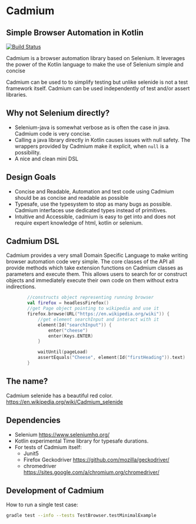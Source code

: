 # Cadmium
## Simple Browser Automation in Kotlin

[![Build Status](https://travis-ci.org/CasparKielwein/cadmium.svg?branch=master)](https://travis-ci.org/CasparKielwein/cadmium)

Cadmium is a browser automation library based on Selenium.
It leverages the power of the Kotlin language to make the use of Selenium simple and concise

Cadmium can be used to to simplify testing but unlike selenide is not a test framework itself.
Cadmium can be used independently of test and/or assert libraries.

## Why not Selenium directly?
* Selenium-java is somewhat verbose as is often the case in java. Cadmium code is very concise.
* Calling a java library directly in Kotlin causes issues with null safety.
The wrappers provided by Cadmium make it explicit, when `null` is a possibility.
* A nice and clean mini DSL

## Design Goals
* Concise and Readable, Automation and test code using Cadmium should be as concise and readable as possible
* Typesafe, use the typesystem to stop as many bugs as possible. 
Cadmium interfaces use dedicated types instead of primitives.
* Intuitive and Accessible, cadmium is easy to get into and does not require expert knowledge of html, kotlin or selenium.

## Cadmium DSL
Cadmium provides a very small Domain Specific Language to make writing browser automation code very simple.
The core classes of the API all provide methods which take extension functions on 
Cadmium classes as parameters and execute them. This allows users to search for or construct objects
and immediately execute their own code on them without extra indirections. 

```Kotlin
        //constructs object representing running browser
        val firefox = headlessFirefox()
        //get Page object pointing to wikipedia and use it
        firefox.browse(URL("https://en.wikipedia.org/wiki")) {
            //get element searchInput and interact with it
            element(Id("searchInput")) {
                enter("cheese")
                enter(Keys.ENTER)
            }

            waitUntil(pageLoad)
            assertEquals("Cheese", element(Id("firstHeading")).text)
        }
```

## The name?
Cadmium selenide has a beautiful red color.  
<https://en.wikipedia.org/wiki/Cadmium_selenide>


## Dependencies
* Selenium <https://www.seleniumhq.org/>
* Kotlin experimental Time library for typesafe durations.
* For tests of Cadmium itself:
    * Junit5
    * Firefox Geckodriver <https://github.com/mozilla/geckodriver/>
    * chromedriver <https://sites.google.com/a/chromium.org/chromedriver/>

## Development of Cadmium
How to run a single test case:
```sh
gradle test --info --tests TestBrowser.testMinimalExample
```
